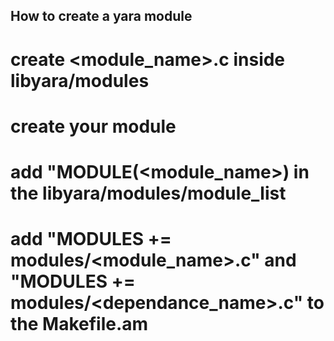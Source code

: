 ## How to create a yara module

# create <module_name>.c inside libyara/modules

# create your module

# add "MODULE(<module_name>) in the libyara/modules/module_list

# add "MODULES += modules/<module_name>.c" and "MODULES += modules/<dependance_name>.c" to the Makefile.am

